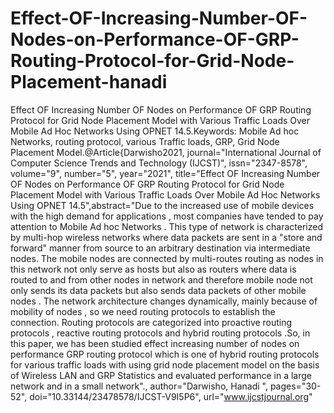# Effect-OF-Increasing-Number-OF-Nodes-on-Performance-OF-GRP-Routing-Protocol-for-Grid-Node-Placement-hanadi
Effect OF Increasing Number OF Nodes on Performance OF GRP Routing Protocol for Grid Node Placement Model with Various Traffic Loads Over Mobile Ad Hoc Networks Using OPNET 14.5.Keywords: Mobile Ad hoc Networks, routing protocol, various Traffic loads, GRP, Grid Node Placement Model.@Article{Darwisho2021, journal="International Journal of Computer Science Trends and Technology (IJCST)", issn="2347-8578", volume="9", number="5", year="2021", title="Effect OF Increasing Number OF Nodes on Performance OF GRP Routing Protocol for Grid Node Placement Model with Various Traffic Loads Over Mobile Ad Hoc Networks Using OPNET 14.5",abstract="Due to the increased use of mobile devices with the high demand for applications , most companies have tended to pay attention to Mobile Ad hoc Networks . This type of network is characterized by multi-hop wireless networks where data packets are sent in a "store and forward" manner from source to an arbitrary destination via intermediate nodes. The mobile nodes are connected by multi-routes routing as nodes in this network not only serve as hosts but also as routers where data is routed to and from other nodes in network and therefore mobile node not only sends its data packets but also sends data packets of other mobile nodes . The network architecture changes dynamically, mainly because of mobility of nodes , so we need routing protocols to establish the connection. Routing protocols are categorized into proactive routing protocols , reactive routing protocols and hybrid routing protocols .So, in this paper, we has been studied effect increasing number of nodes on performance GRP routing protocol
which is one of hybrid routing protocols for various traffic loads with using grid node placement model on the basis of Wireless LAN and GRP Statistics and evaluated performance in a large network and in a small network"., author="Darwisho, Hanadi ", pages="30-52", doi="10.33144/23478578/IJCST-V9I5P6", url="www.ijcstjournal.org"
